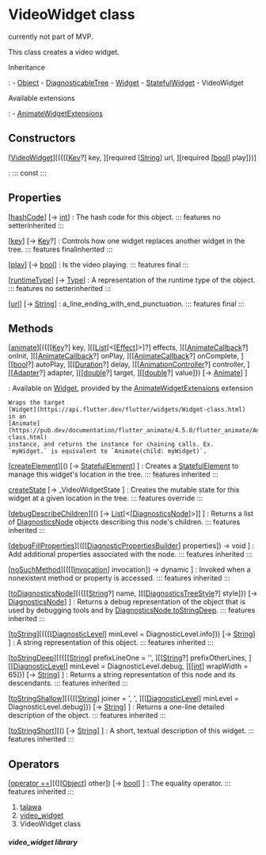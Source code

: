 
<div>

# VideoWidget class

</div>


currently not part of MVP.

This class creates a video widget.




Inheritance

:   -   [Object](https://api.flutter.dev/flutter/dart-core/Object-class.html)
    -   [DiagnosticableTree](https://api.flutter.dev/flutter/foundation/DiagnosticableTree-class.html)
    -   [Widget](https://api.flutter.dev/flutter/widgets/Widget-class.html)
    -   [StatefulWidget](https://api.flutter.dev/flutter/widgets/StatefulWidget-class.html)
    -   VideoWidget

Available extensions

:   -   [AnimateWidgetExtensions](https://pub.dev/documentation/flutter_animate/4.5.0/flutter_animate/AnimateWidgetExtensions.html)



## Constructors

[[VideoWidget](../widgets_video_widget/VideoWidget/VideoWidget.html)][({[[[Key](https://api.flutter.dev/flutter/foundation/Key-class.html)?] key, ][required [[String](https://api.flutter.dev/flutter/dart-core/String-class.html)] url, ][required [[bool](https://api.flutter.dev/flutter/dart-core/bool-class.html)] play]})]

:   ::: 
    const
    :::



## Properties

[[hashCode](https://api.flutter.dev/flutter/widgets/Widget/hashCode.html)] [→ [int](https://api.flutter.dev/flutter/dart-core/int-class.html)]
:   The hash code for this object.
    ::: features
    no setterinherited
    :::

[[key](https://api.flutter.dev/flutter/widgets/Widget/key.html)] [→ [Key](https://api.flutter.dev/flutter/foundation/Key-class.html)?]
:   Controls how one widget replaces another widget in the tree.
    ::: features
    finalinherited
    :::

[[play](../widgets_video_widget/VideoWidget/play.html)] [→ [bool](https://api.flutter.dev/flutter/dart-core/bool-class.html)]
:   Is the video playing.
    ::: features
    final
    :::

[[runtimeType](https://api.flutter.dev/flutter/dart-core/Object/runtimeType.html)] [→ [Type](https://api.flutter.dev/flutter/dart-core/Type-class.html)]
:   A representation of the runtime type of the object.
    ::: features
    no setterinherited
    :::

[[url](../widgets_video_widget/VideoWidget/url.html)] [→ [String](https://api.flutter.dev/flutter/dart-core/String-class.html)]
:   a_line_ending_with_end_punctuation.
    ::: features
    final
    :::



## Methods

[[animate](https://pub.dev/documentation/flutter_animate/4.5.0/flutter_animate/AnimateWidgetExtensions/animate.html)][({[[[Key](https://api.flutter.dev/flutter/foundation/Key-class.html)?] key, ][[[List](https://api.flutter.dev/flutter/dart-core/List-class.html)[\<[[Effect](https://pub.dev/documentation/flutter_animate/4.5.0/flutter_animate/Effect-class.html)]\>]?] effects, ][[[AnimateCallback](https://pub.dev/documentation/flutter_animate/4.5.0/flutter_animate/AnimateCallback.html)?] onInit, ][[[AnimateCallback](https://pub.dev/documentation/flutter_animate/4.5.0/flutter_animate/AnimateCallback.html)?] onPlay, ][[[AnimateCallback](https://pub.dev/documentation/flutter_animate/4.5.0/flutter_animate/AnimateCallback.html)?] onComplete, ][[[bool](https://api.flutter.dev/flutter/dart-core/bool-class.html)?] autoPlay, ][[[Duration](https://api.flutter.dev/flutter/dart-core/Duration-class.html)?] delay, ][[[AnimationController](https://api.flutter.dev/flutter/animation/AnimationController-class.html)?] controller, ][[[Adapter](https://pub.dev/documentation/flutter_animate/4.5.0/flutter_animate/Adapter-class.html)?] adapter, ][[[double](https://api.flutter.dev/flutter/dart-core/double-class.html)?] target, ][[[double](https://api.flutter.dev/flutter/dart-core/double-class.html)?] value]}) [→ [Animate](https://pub.dev/documentation/flutter_animate/4.5.0/flutter_animate/Animate-class.html)] ]

:   Available on
    [Widget](https://api.flutter.dev/flutter/widgets/Widget-class.html),
    provided by the
    [AnimateWidgetExtensions](https://pub.dev/documentation/flutter_animate/4.5.0/flutter_animate/AnimateWidgetExtensions.html)
    extension

    Wraps the target
    [Widget](https://api.flutter.dev/flutter/widgets/Widget-class.html)
    in an
    [Animate](https://pub.dev/documentation/flutter_animate/4.5.0/flutter_animate/Animate-class.html)
    instance, and returns the instance for chaining calls. Ex.
    `myWidget.` is equivalent to `Animate(child: myWidget)`.

[[createElement](https://api.flutter.dev/flutter/widgets/StatefulWidget/createElement.html)][() [→ [StatefulElement](https://api.flutter.dev/flutter/widgets/StatefulElement-class.html)] ]
:   Creates a
    [StatefulElement](https://api.flutter.dev/flutter/widgets/StatefulElement-class.html)
    to manage this widget\'s location in the tree.
    ::: features
    inherited
    :::

[createState](../widgets_video_widget/VideoWidget/createState.html) [→ \_VideoWidgetState ]
:   Creates the mutable state for this widget at a given location in the
    tree.
    ::: features
    override
    :::

[[debugDescribeChildren](https://api.flutter.dev/flutter/foundation/DiagnosticableTree/debugDescribeChildren.html)][() [→ [List](https://api.flutter.dev/flutter/dart-core/List-class.html)[\<[[DiagnosticsNode](https://api.flutter.dev/flutter/foundation/DiagnosticsNode-class.html)]\>]] ]
:   Returns a list of
    [DiagnosticsNode](https://api.flutter.dev/flutter/foundation/DiagnosticsNode-class.html)
    objects describing this node\'s children.
    ::: features
    inherited
    :::

[[debugFillProperties](https://api.flutter.dev/flutter/widgets/Widget/debugFillProperties.html)][([[[DiagnosticPropertiesBuilder](https://api.flutter.dev/flutter/foundation/DiagnosticPropertiesBuilder-class.html)] properties]) → void ]
:   Add additional properties associated with the node.
    ::: features
    inherited
    :::

[[noSuchMethod](https://api.flutter.dev/flutter/dart-core/Object/noSuchMethod.html)][([[[Invocation](https://api.flutter.dev/flutter/dart-core/Invocation-class.html)] invocation]) → dynamic ]
:   Invoked when a nonexistent method or property is accessed.
    ::: features
    inherited
    :::

[[toDiagnosticsNode](https://api.flutter.dev/flutter/foundation/DiagnosticableTree/toDiagnosticsNode.html)][({[[[String](https://api.flutter.dev/flutter/dart-core/String-class.html)?] name, ][[[DiagnosticsTreeStyle](https://api.flutter.dev/flutter/foundation/DiagnosticsTreeStyle.html)?] style]}) [→ [DiagnosticsNode](https://api.flutter.dev/flutter/foundation/DiagnosticsNode-class.html)] ]
:   Returns a debug representation of the object that is used by
    debugging tools and by
    [DiagnosticsNode.toStringDeep](https://api.flutter.dev/flutter/foundation/DiagnosticsNode/toStringDeep.html).
    ::: features
    inherited
    :::

[[toString](https://api.flutter.dev/flutter/foundation/Diagnosticable/toString.html)][({[[[DiagnosticLevel](https://api.flutter.dev/flutter/foundation/DiagnosticLevel.html)] minLevel = DiagnosticLevel.info]}) [→ [String](https://api.flutter.dev/flutter/dart-core/String-class.html)] ]
:   A string representation of this object.
    ::: features
    inherited
    :::

[[toStringDeep](https://api.flutter.dev/flutter/foundation/DiagnosticableTree/toStringDeep.html)][({[[[String](https://api.flutter.dev/flutter/dart-core/String-class.html)] prefixLineOne = \'\', ][[[String](https://api.flutter.dev/flutter/dart-core/String-class.html)?] prefixOtherLines, ][[[DiagnosticLevel](https://api.flutter.dev/flutter/foundation/DiagnosticLevel.html)] minLevel = DiagnosticLevel.debug, ][[[int](https://api.flutter.dev/flutter/dart-core/int-class.html)] wrapWidth = 65]}) [→ [String](https://api.flutter.dev/flutter/dart-core/String-class.html)] ]
:   Returns a string representation of this node and its descendants.
    ::: features
    inherited
    :::

[[toStringShallow](https://api.flutter.dev/flutter/foundation/DiagnosticableTree/toStringShallow.html)][({[[[String](https://api.flutter.dev/flutter/dart-core/String-class.html)] joiner = \', \', ][[[DiagnosticLevel](https://api.flutter.dev/flutter/foundation/DiagnosticLevel.html)] minLevel = DiagnosticLevel.debug]}) [→ [String](https://api.flutter.dev/flutter/dart-core/String-class.html)] ]
:   Returns a one-line detailed description of the object.
    ::: features
    inherited
    :::

[[toStringShort](https://api.flutter.dev/flutter/widgets/Widget/toStringShort.html)][() [→ [String](https://api.flutter.dev/flutter/dart-core/String-class.html)] ]
:   A short, textual description of this widget.
    ::: features
    inherited
    :::



## Operators

[[operator ==](https://api.flutter.dev/flutter/widgets/Widget/operator_equals.html)][([[[Object](https://api.flutter.dev/flutter/dart-core/Object-class.html)] other]) [→ [bool](https://api.flutter.dev/flutter/dart-core/bool-class.html)] ]
:   The equality operator.
    ::: features
    inherited
    :::







1.  [talawa](../index.html)
2.  [video_widget](../widgets_video_widget/)
3.  VideoWidget class

##### video_widget library







